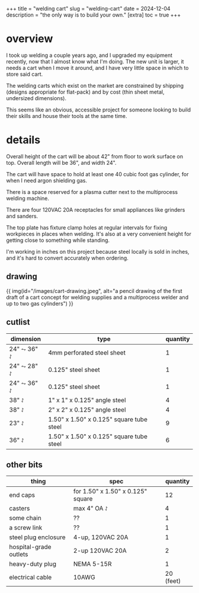 +++
title = "welding cart"
slug = "welding-cart"
date = 2024-12-04
description = "the only way is to build your own."
[extra]
  toc = true
+++

# overview
I took up welding a couple years ago, and I upgraded my equipment recently, now that I almost know what I'm doing. The new unit is larger, it needs a cart when I move it around, and I have very little space in which to store said cart.

The welding carts which exist on the market are constrained by shipping (designs appropriate for flat-pack) and by cost (thin sheet metal, undersized dimensions).

This seems like an obvious, accessible project for someone looking to build their skills and house their tools at the same time.

# details
Overall height of the cart will be about 42" from floor to work surface on top. Overall length will be 36", and width 24".

The cart will have space to hold at least one 40 cubic foot gas cylinder, for when I need argon shielding gas.

There is a space reserved for a plasma cutter next to the multiprocess welding machine.

There are four 120VAC 20A receptacles for small appliances like grinders and sanders.

The top plate has fixture clamp holes at regular intervals for fixing workpieces in places when welding. It's also at a very convenient height for getting close to something while standing.

I'm working in inches on this project because steel locally is sold in inches, and it's hard to convert accurately when ordering.

## drawing
{{ img(id="/images/cart-drawing.jpeg", alt="a pencil drawing of the first draft of a cart concept for welding supplies and a multiprocess welder and up to two gas cylinders") }}

## cutlist
<table><thead>
  <tr>
    <th>dimension</th>
    <th>type</th>
    <th>quantity</th>
  </tr></thead>
<tbody>
  <tr>
    <td>24" ⥊ 36" ⥌</td>
    <td>4mm perforated steel sheet</td>
    <td>1</td>
  </tr>
  <tr>
    <td>24" ⥊ 28" ⥌</td>
    <td>0.125" steel sheet</td>
    <td>1</td>
  </tr>
  <tr>
    <td>24" ⥊ 36" ⥌</td>
    <td>0.125" steel sheet</td>
    <td>1</td>
  </tr>
  <tr>
    <td>38" ⥌</td>
    <td>1" x 1" x 0.125" angle steel</td>
    <td>4</td>
  </tr>
  <tr>
    <td>38" ⥌</td>
    <td>2" x 2" x 0.125" angle steel</td>
    <td>4</td>
  </tr>
  <tr>
    <td>23" ⥌</td>
    <td>1.50" x 1.50" x 0.125" square tube steel</td>
    <td>9</td>
  </tr>
  <tr>
    <td>36" ⥌</td>
    <td>1.50" x 1.50" x 0.125" square tube steel</td>
    <td>6</td>
  </tr>
</tbody></table>

## other bits
<table><thead>
  <tr>
    <th>thing</th>
    <th>spec</th>
    <th>quantity</th>
  </tr></thead>
<tbody>
  <tr>
    <td>end caps</td>
    <td>for 1.50" x 1.50" x 0.125" square</td>
    <td>12</td>
  </tr>
  <tr>
    <td>casters</td>
    <td>max 4" OA ⥌</td>
    <td>4</td>
  </tr>
  <tr>
    <td>some chain</td>
    <td>??</td>
    <td>1</td>
  </tr>
  <tr>
    <td>a screw link</td>
    <td>??</td>
    <td>1</td>
  </tr>
  <tr>
    <td>steel plug enclosure</td>
    <td>4-up, 120VAC 20A</td>
    <td>1</td>
  </tr>
  <tr>
    <td>hospital-grade outlets</td>
    <td>2-up 120VAC 20A</td>
    <td>2</td>
  </tr>
  <tr>
    <td>heavy-duty plug</td>
    <td>NEMA 5-15R</td>
    <td>1</td>
  </tr>
  <tr>
    <td>electrical cable</td>
    <td>10AWG</td>
    <td>20 (feet)</td>
  </tr>
</tbody></table>
